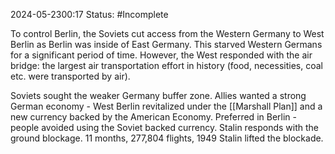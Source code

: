 2024-05-2300:17
Status: #Incomplete 

To control Berlin, the Soviets cut access from the Western Germany to West Berlin as Berlin was inside of East Germany. This starved Western Germans for a significant period of time. However, the West responded with the air bridge: the largest air transportation effort in history (food, necessities, coal etc. were transported by air). 

Soviets sought the weaker Germany buffer zone. Allies wanted a strong German economy - West Berlin revitalized under the [[Marshall Plan]] and a new currency backed by the American Economy. Preferred in Berlin - people avoided using the Soviet backed currency. Stalin responds with the ground blockage. 11 months, 277,804 flights, 1949 Stalin lifted the blockade.